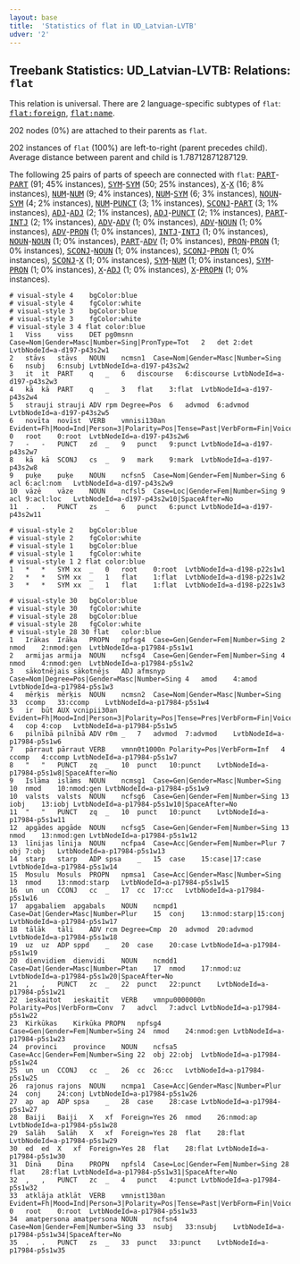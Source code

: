 ```yaml
---
layout: base
title:  'Statistics of flat in UD_Latvian-LVTB'
udver: '2'
---
```


## Treebank Statistics: UD_Latvian-LVTB: Relations: `flat`

This relation is universal.
There are 2 language-specific subtypes of `flat`: <tt><a href="lv_lvtb-dep-flat-foreign.html">flat:foreign</a></tt>, <tt><a href="lv_lvtb-dep-flat-name.html">flat:name</a></tt>.

202 nodes (0%) are attached to their parents as `flat`.

202 instances of `flat` (100%) are left-to-right (parent precedes child).
Average distance between parent and child is 1.78712871287129.

The following 25 pairs of parts of speech are connected with `flat`: <tt><a href="lv_lvtb-pos-PART.html">PART</a></tt>-<tt><a href="lv_lvtb-pos-PART.html">PART</a></tt> (91; 45% instances), <tt><a href="lv_lvtb-pos-SYM.html">SYM</a></tt>-<tt><a href="lv_lvtb-pos-SYM.html">SYM</a></tt> (50; 25% instances), <tt><a href="lv_lvtb-pos-X.html">X</a></tt>-<tt><a href="lv_lvtb-pos-X.html">X</a></tt> (16; 8% instances), <tt><a href="lv_lvtb-pos-NUM.html">NUM</a></tt>-<tt><a href="lv_lvtb-pos-NUM.html">NUM</a></tt> (9; 4% instances), <tt><a href="lv_lvtb-pos-NUM.html">NUM</a></tt>-<tt><a href="lv_lvtb-pos-SYM.html">SYM</a></tt> (6; 3% instances), <tt><a href="lv_lvtb-pos-NOUN.html">NOUN</a></tt>-<tt><a href="lv_lvtb-pos-SYM.html">SYM</a></tt> (4; 2% instances), <tt><a href="lv_lvtb-pos-NUM.html">NUM</a></tt>-<tt><a href="lv_lvtb-pos-PUNCT.html">PUNCT</a></tt> (3; 1% instances), <tt><a href="lv_lvtb-pos-SCONJ.html">SCONJ</a></tt>-<tt><a href="lv_lvtb-pos-PART.html">PART</a></tt> (3; 1% instances), <tt><a href="lv_lvtb-pos-ADJ.html">ADJ</a></tt>-<tt><a href="lv_lvtb-pos-ADJ.html">ADJ</a></tt> (2; 1% instances), <tt><a href="lv_lvtb-pos-ADJ.html">ADJ</a></tt>-<tt><a href="lv_lvtb-pos-PUNCT.html">PUNCT</a></tt> (2; 1% instances), <tt><a href="lv_lvtb-pos-PART.html">PART</a></tt>-<tt><a href="lv_lvtb-pos-INTJ.html">INTJ</a></tt> (2; 1% instances), <tt><a href="lv_lvtb-pos-ADV.html">ADV</a></tt>-<tt><a href="lv_lvtb-pos-ADV.html">ADV</a></tt> (1; 0% instances), <tt><a href="lv_lvtb-pos-ADV.html">ADV</a></tt>-<tt><a href="lv_lvtb-pos-NOUN.html">NOUN</a></tt> (1; 0% instances), <tt><a href="lv_lvtb-pos-ADV.html">ADV</a></tt>-<tt><a href="lv_lvtb-pos-PRON.html">PRON</a></tt> (1; 0% instances), <tt><a href="lv_lvtb-pos-INTJ.html">INTJ</a></tt>-<tt><a href="lv_lvtb-pos-INTJ.html">INTJ</a></tt> (1; 0% instances), <tt><a href="lv_lvtb-pos-NOUN.html">NOUN</a></tt>-<tt><a href="lv_lvtb-pos-NOUN.html">NOUN</a></tt> (1; 0% instances), <tt><a href="lv_lvtb-pos-PART.html">PART</a></tt>-<tt><a href="lv_lvtb-pos-ADV.html">ADV</a></tt> (1; 0% instances), <tt><a href="lv_lvtb-pos-PRON.html">PRON</a></tt>-<tt><a href="lv_lvtb-pos-PRON.html">PRON</a></tt> (1; 0% instances), <tt><a href="lv_lvtb-pos-SCONJ.html">SCONJ</a></tt>-<tt><a href="lv_lvtb-pos-NOUN.html">NOUN</a></tt> (1; 0% instances), <tt><a href="lv_lvtb-pos-SCONJ.html">SCONJ</a></tt>-<tt><a href="lv_lvtb-pos-PRON.html">PRON</a></tt> (1; 0% instances), <tt><a href="lv_lvtb-pos-SCONJ.html">SCONJ</a></tt>-<tt><a href="lv_lvtb-pos-X.html">X</a></tt> (1; 0% instances), <tt><a href="lv_lvtb-pos-SYM.html">SYM</a></tt>-<tt><a href="lv_lvtb-pos-NUM.html">NUM</a></tt> (1; 0% instances), <tt><a href="lv_lvtb-pos-SYM.html">SYM</a></tt>-<tt><a href="lv_lvtb-pos-PRON.html">PRON</a></tt> (1; 0% instances), <tt><a href="lv_lvtb-pos-X.html">X</a></tt>-<tt><a href="lv_lvtb-pos-ADJ.html">ADJ</a></tt> (1; 0% instances), <tt><a href="lv_lvtb-pos-X.html">X</a></tt>-<tt><a href="lv_lvtb-pos-PROPN.html">PROPN</a></tt> (1; 0% instances).


~~~ conllu
# visual-style 4	bgColor:blue
# visual-style 4	fgColor:white
# visual-style 3	bgColor:blue
# visual-style 3	fgColor:white
# visual-style 3 4 flat	color:blue
1	Viss	viss	DET	pg0msnn	Case=Nom|Gender=Masc|Number=Sing|PronType=Tot	2	det	2:det	LvtbNodeId=a-d197-p43s2w1
2	stāvs	stāvs	NOUN	ncmsn1	Case=Nom|Gender=Masc|Number=Sing	6	nsubj	6:nsubj	LvtbNodeId=a-d197-p43s2w2
3	it	it	PART	q	_	6	discourse	6:discourse	LvtbNodeId=a-d197-p43s2w3
4	kā	kā	PART	q	_	3	flat	3:flat	LvtbNodeId=a-d197-p43s2w4
5	strauji	strauji	ADV	rpm	Degree=Pos	6	advmod	6:advmod	LvtbNodeId=a-d197-p43s2w5
6	novīta	novīst	VERB	vmnisi130an	Evident=Fh|Mood=Ind|Person=3|Polarity=Pos|Tense=Past|VerbForm=Fin|Voice=Act	0	root	0:root	LvtbNodeId=a-d197-p43s2w6
7	-	-	PUNCT	zd	_	9	punct	9:punct	LvtbNodeId=a-d197-p43s2w7
8	kā	kā	SCONJ	cs	_	9	mark	9:mark	LvtbNodeId=a-d197-p43s2w8
9	puķe	puķe	NOUN	ncfsn5	Case=Nom|Gender=Fem|Number=Sing	6	acl	6:acl:nom	LvtbNodeId=a-d197-p43s2w9
10	vāzē	vāze	NOUN	ncfsl5	Case=Loc|Gender=Fem|Number=Sing	9	acl	9:acl:loc	LvtbNodeId=a-d197-p43s2w10|SpaceAfter=No
11	.	.	PUNCT	zs	_	6	punct	6:punct	LvtbNodeId=a-d197-p43s2w11

~~~


~~~ conllu
# visual-style 2	bgColor:blue
# visual-style 2	fgColor:white
# visual-style 1	bgColor:blue
# visual-style 1	fgColor:white
# visual-style 1 2 flat	color:blue
1	*	*	SYM	xx	_	0	root	0:root	LvtbNodeId=a-d198-p22s1w1
2	*	*	SYM	xx	_	1	flat	1:flat	LvtbNodeId=a-d198-p22s1w2
3	*	*	SYM	xx	_	1	flat	1:flat	LvtbNodeId=a-d198-p22s1w3

~~~


~~~ conllu
# visual-style 30	bgColor:blue
# visual-style 30	fgColor:white
# visual-style 28	bgColor:blue
# visual-style 28	fgColor:white
# visual-style 28 30 flat	color:blue
1	Irākas	Irāka	PROPN	npfsg4	Case=Gen|Gender=Fem|Number=Sing	2	nmod	2:nmod:gen	LvtbNodeId=a-p17984-p5s1w1
2	armijas	armija	NOUN	ncfsg4	Case=Gen|Gender=Fem|Number=Sing	4	nmod	4:nmod:gen	LvtbNodeId=a-p17984-p5s1w2
3	sākotnējais	sākotnējs	ADJ	afmsnyp	Case=Nom|Degree=Pos|Gender=Masc|Number=Sing	4	amod	4:amod	LvtbNodeId=a-p17984-p5s1w3
4	mērķis	mērķis	NOUN	ncmsn2	Case=Nom|Gender=Masc|Number=Sing	33	ccomp	33:ccomp	LvtbNodeId=a-p17984-p5s1w4
5	ir	būt	AUX	vcnipii30an	Evident=Fh|Mood=Ind|Person=3|Polarity=Pos|Tense=Pres|VerbForm=Fin|Voice=Act	4	cop	4:cop	LvtbNodeId=a-p17984-p5s1w5
6	pilnībā	pilnībā	ADV	r0m	_	7	advmod	7:advmod	LvtbNodeId=a-p17984-p5s1w6
7	pārraut	pārraut	VERB	vmnn0t1000n	Polarity=Pos|VerbForm=Inf	4	ccomp	4:ccomp	LvtbNodeId=a-p17984-p5s1w7
8	"	"	PUNCT	zq	_	10	punct	10:punct	LvtbNodeId=a-p17984-p5s1w8|SpaceAfter=No
9	Islāma	islāms	NOUN	ncmsg1	Case=Gen|Gender=Masc|Number=Sing	10	nmod	10:nmod:gen	LvtbNodeId=a-p17984-p5s1w9
10	valsts	valsts	NOUN	ncfsg6	Case=Gen|Gender=Fem|Number=Sing	13	iobj	13:iobj	LvtbNodeId=a-p17984-p5s1w10|SpaceAfter=No
11	"	"	PUNCT	zq	_	10	punct	10:punct	LvtbNodeId=a-p17984-p5s1w11
12	apgādes	apgāde	NOUN	ncfsg5	Case=Gen|Gender=Fem|Number=Sing	13	nmod	13:nmod:gen	LvtbNodeId=a-p17984-p5s1w12
13	līnijas	līnija	NOUN	ncfpa4	Case=Acc|Gender=Fem|Number=Plur	7	obj	7:obj	LvtbNodeId=a-p17984-p5s1w13
14	starp	starp	ADP	spsa	_	15	case	15:case|17:case	LvtbNodeId=a-p17984-p5s1w14
15	Mosulu	Mosuls	PROPN	npmsa1	Case=Acc|Gender=Masc|Number=Sing	13	nmod	13:nmod:starp	LvtbNodeId=a-p17984-p5s1w15
16	un	un	CCONJ	cc	_	17	cc	17:cc	LvtbNodeId=a-p17984-p5s1w16
17	apgabaliem	apgabals	NOUN	ncmpd1	Case=Dat|Gender=Masc|Number=Plur	15	conj	13:nmod:starp|15:conj	LvtbNodeId=a-p17984-p5s1w17
18	tālāk	tāli	ADV	rcm	Degree=Cmp	20	advmod	20:advmod	LvtbNodeId=a-p17984-p5s1w18
19	uz	uz	ADP	sppd	_	20	case	20:case	LvtbNodeId=a-p17984-p5s1w19
20	dienvidiem	dienvidi	NOUN	ncmdd1	Case=Dat|Gender=Masc|Number=Ptan	17	nmod	17:nmod:uz	LvtbNodeId=a-p17984-p5s1w20|SpaceAfter=No
21	,	,	PUNCT	zc	_	22	punct	22:punct	LvtbNodeId=a-p17984-p5s1w21
22	ieskaitot	ieskaitīt	VERB	vmnpu0000000n	Polarity=Pos|VerbForm=Conv	7	advcl	7:advcl	LvtbNodeId=a-p17984-p5s1w22
23	Kirkūkas	Kirkūka	PROPN	npfsg4	Case=Gen|Gender=Fem|Number=Sing	24	nmod	24:nmod:gen	LvtbNodeId=a-p17984-p5s1w23
24	provinci	province	NOUN	ncfsa5	Case=Acc|Gender=Fem|Number=Sing	22	obj	22:obj	LvtbNodeId=a-p17984-p5s1w24
25	un	un	CCONJ	cc	_	26	cc	26:cc	LvtbNodeId=a-p17984-p5s1w25
26	rajonus	rajons	NOUN	ncmpa1	Case=Acc|Gender=Masc|Number=Plur	24	conj	24:conj	LvtbNodeId=a-p17984-p5s1w26
27	ap	ap	ADP	spsa	_	28	case	28:case	LvtbNodeId=a-p17984-p5s1w27
28	Baiji	Baiji	X	xf	Foreign=Yes	26	nmod	26:nmod:ap	LvtbNodeId=a-p17984-p5s1w28
29	Salāh	Salāh	X	xf	Foreign=Yes	28	flat	28:flat	LvtbNodeId=a-p17984-p5s1w29
30	ed	ed	X	xf	Foreign=Yes	28	flat	28:flat	LvtbNodeId=a-p17984-p5s1w30
31	Dīnā	Dīna	PROPN	npfsl4	Case=Loc|Gender=Fem|Number=Sing	28	flat	28:flat	LvtbNodeId=a-p17984-p5s1w31|SpaceAfter=No
32	,	,	PUNCT	zc	_	4	punct	4:punct	LvtbNodeId=a-p17984-p5s1w32
33	atklāja	atklāt	VERB	vmnist130an	Evident=Fh|Mood=Ind|Person=3|Polarity=Pos|Tense=Past|VerbForm=Fin|Voice=Act	0	root	0:root	LvtbNodeId=a-p17984-p5s1w33
34	amatpersona	amatpersona	NOUN	ncfsn4	Case=Nom|Gender=Fem|Number=Sing	33	nsubj	33:nsubj	LvtbNodeId=a-p17984-p5s1w34|SpaceAfter=No
35	.	.	PUNCT	zs	_	33	punct	33:punct	LvtbNodeId=a-p17984-p5s1w35

~~~


